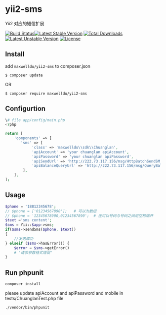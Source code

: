 # yii2-sms
Yii2 对应的短信扩展

[![Build Status](https://travis-ci.org/dcb9/yii2-yunpian.svg?branch=master)](https://travis-ci.org/dcb9/yii2-yunpian)[![Latest Stable Version](https://poser.pugx.org/dcb9/yii2-yunpian/v/stable.svg)](https://packagist.org/packages/dcb9/yii2-yunpian) [![Total Downloads](https://poser.pugx.org/dcb9/yii2-yunpian/downloads.svg)](https://packagist.org/packages/dcb9/yii2-yunpian) [![Latest Unstable Version](https://poser.pugx.org/dcb9/yii2-yunpian/v/unstable.svg)](https://packagist.org/packages/dcb9/yii2-yunpian) [![License](https://poser.pugx.org/dcb9/yii2-yunpian/license.svg)](https://packagist.org/packages/dcb9/yii2-yunpian)

## Install

add `maxwelldu/yii2-sms` to composer.json

```
$ composer update
```

OR

```
$ composer require maxwelldu/yii2-sms
```

## Configurtion

```php
\# file app/config/main.php
<?php

return [
    'components' => [
	   'sms' => [
            'class' => 'maxwelldu\\sdk\\Chuanglan',
            'apiAccount' => 'your chuanglan apiAccount',
            'apiPassword' => 'your chuanglan apiPassword',
            'apiSendUrl' => 'http://222.73.117.156/msg/HttpBatchSendSM',
            'apiBalanceQueryUrl' => 'http://222.73.117.156/msg/QueryBalance',
        ],
    ],
];
```

## Usage

```php
$phone = '18812345678';
// $phone = ['01234567890'];   # 可以为数组
// $phone = '12345678900,01234567890';  # 还可以号码与号码之间用空格隔开
$text ='sms content';
$sms = Yii::$app->sms;
if($sms->sendSms($phone, $text))
{
    //发送成功
} elseif ($sms->hasError()) {
    $error = $sms->getError()
    # "请求参数格式错误"
}
```

## Run phpunit
```
composer install
```

please update apiAccount and apiPassword and mobile in tests/ChuanglanTest.php file

```
./vendor/bin/phpunit
```


